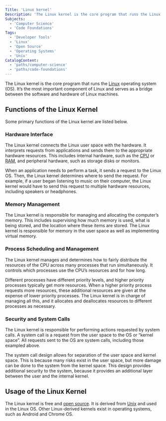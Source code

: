 ```yaml
---
Title: 'Linux kernel'
Description: 'The Linux kernel is the core program that runs the Linux operating system (OS).'
Subjects:
  - 'Computer Science'
  - 'Code Foundations'
Tags:
  - 'Developer Tools'
  - 'Linux'
  - 'Open Source'
  - 'Operating Systems'
  - 'Unix'
CatalogContent:
  - 'paths/computer-science'
  - 'paths/code-foundations'
---
```


The Linux kernel is the core program that runs the [Linux](https://www.codecademy.com/resources/docs/open-source/linux) operating system (OS). It’s the most important component of Linux and serves as a bridge between the software and hardware of Linux machines.

## Functions of the Linux Kernel

Some primary functions of the Linux kernel are listed below.

### Hardware Interface

The Linux kernel connects the Linux user space with the hardware. It interprets requests from applications and sends them to the appropriate hardware resources. This includes internal hardware, such as the [CPU](https://www.codecademy.com/resources/docs/general/cpu) or [RAM](https://www.codecademy.com/resources/docs/general/ram), and peripheral hardware, such as storage disks or monitors.

When an application needs to perform a task, it sends a request to the Linux OS. Then, the Linux kernel determines where to send the request. For example, if a user began listening to music on their computer, the Linux kernel would have to send this request to multiple hardware resources, including speakers or headphones.

### Memory Management

The Linux kernel is responsible for managing and allocating the computer’s memory. This includes supervising how much memory is used, what is being stored, and the location where these items are stored. The Linux kernel is responsible for memory in the user space as well as implementing virtual memory.

### Process Scheduling and Management

The Linux kernel manages and determines how to fairly distribute the resources of the CPU across many processes that run simultaneously. It controls which processes use the CPU’s resources and for how long.

Different processes have different priority levels, and higher priority processes typically get more resources. When a higher priority process requests more resources, these additional resources are given at the expense of lower priority processes. The Linux kernel is in charge of managing all this, and it allocates and deallocates resources to different processes as necessary.

### Security and System Calls

The Linux kernel is responsible for performing actions requested by system calls. A system call is a request from the user space to the OS or “kernel space”. All requests sent to the OS are system calls, including those exampled above.

The system call design allows for separation of the user space and kernel space. This is because many risks exist in the user space, but more damage can be done to the system from the kernel space. This design provides additional security to the system, because it provides an additional layer between the user and the internal kernel.

## Usage of the Linux Kernel

The Linux kernel is free and [open source](https://www.codecademy.com/resources/docs/open-source). It is derived from [Unix](https://www.codecademy.com/resources/docs/general/unix) and used in the Linux OS. Other Linux-derived kernels exist in operating systems, such as Android and Chrome OS.
